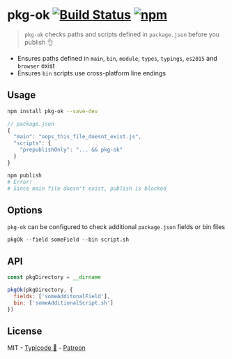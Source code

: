 # pkg-ok [![Build Status](https://img.shields.io/travis/typicode/pkg-ok.svg?style=flat-square)](https://travis-ci.org/typicode/pkg-ok) [![npm](https://img.shields.io/npm/v/pkg-ok.svg?style=flat-square)](https://www.npmjs.com/package/pkg-ok)

> `pkg-ok` checks paths and scripts defined in `package.json` before you publish 👌

* Ensures paths defined in `main`, `bin`, `module`, `types`, `typings`, `es2015` and `browser` exist
* Ensures `bin` scripts use cross-platform line endings

## Usage

```sh
npm install pkg-ok --save-dev
```

```js
// package.json
{
  "main": "oops_this_file_doesnt_exist.js",
  "scripts": {
    "prepublishOnly": "... && pkg-ok"
  }
}
```

```sh
npm publish
# Error!
# Since main file doesn't exist, publish is blocked 
```

## Options

`pkg-ok` can be configured to check additional `package.json` fields or bin files

```
pkgOk --field someField --bin script.sh
```

## API

```js
const pkgDirectory = __dirname

pkgOk(pkgDirectory, {
  fields: ['someAdditonalField'],
  bin: ['someAdditionalScript.sh']
})
```

## License

MIT - [Typicode :cactus:](https://github.com/typicode) - [Patreon](https://patreon.com/typicode)
